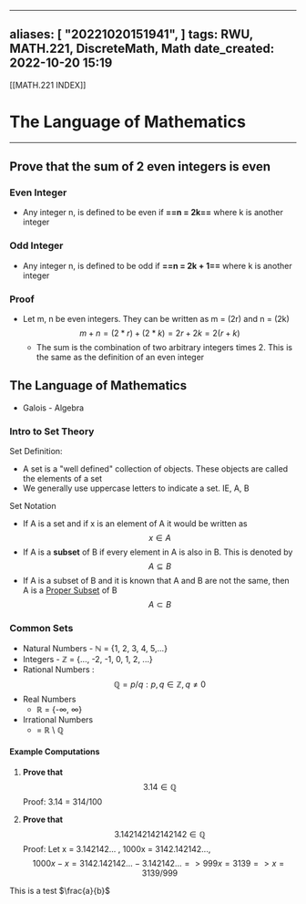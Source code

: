 
---
aliases: [ "20221020151941",  ]
tags: RWU, MATH.221, DiscreteMath, Math
date_created: 2022-10-20 15:19
---
[[MATH.221 INDEX]]
# The Language of Mathematics
---
## Prove that the sum of 2 even integers is even
### Even Integer
- Any integer n, is defined to be even if **==n = 2k==** where k is another integer
### Odd Integer
- Any integer n, is defined to be odd if **==n = 2k + 1==** where k is another integer
### Proof
- Let m, n be even integers. They can be written as m = (2r) and n = (2k)
$$m+n = (2*r) + (2*k) = 2r+2k = 2(r+k)$$
	- The sum is the combination of two arbitrary integers times 2. This is the same as the definition of an even integer

## The Language of Mathematics
- Galois - Algebra
### Intro to Set Theory
Set Definition:
- A set is a "well defined" collection of objects. These objects are called the elements of a set
- We generally use uppercase letters to indicate a set. IE, A, B

Set Notation
- If A is a set and if x is an element of A it would be written as $$ x \in A$$
- If A is a __subset__ of B if every element in A is also in B. This is denoted by $$ A \subseteq B $$
- If A is a subset of B and it is known that A and B are not the same, then A is a <u>Proper Subset</u> of B $$ A \subset B$$
### Common Sets
- Natural Numbers
		- ℕ = {1, 2, 3, 4, 5,...}
- Integers
		- ℤ = {..., -2, -1, 0, 1, 2, ...}
-  Rational Numbers : $$  ℚ = p/q : p,q \in ℤ , q \neq 0 $$
- Real Numbers
	- ℝ = {-∞, ∞}
- Irrational Numbers
	- = ℝ \\ ℚ

#### Example Computations
1. __Prove that__ $$ 3.14 \in \mathbb{Q} $$
		Proof: 3.14 = 314/100

2. __Prove that__  $$ 3.142142142142142 \in \mathbb{Q} $$
		Proof:  	Let x  = 3.142142... , 1000x = 3142.142142..., $$1000x - x = 3142.142142... - 3.142142... => 999x = 3139 => x = 3139/999$$

This is a test $\frac{a}{b}$


